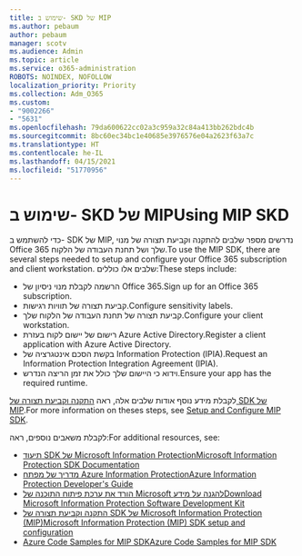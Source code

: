 ```yaml
---
title: שימוש ב- SKD של MIP
ms.author: pebaum
author: pebaum
manager: scotv
ms.audience: Admin
ms.topic: article
ms.service: o365-administration
ROBOTS: NOINDEX, NOFOLLOW
localization_priority: Priority
ms.collection: Adm_O365
ms.custom:
- "9002266"
- "5631"
ms.openlocfilehash: 79da600622cc02a3c959a32c84a413bb262bdc4b
ms.sourcegitcommit: 8bc60ec34bc1e40685e3976576e04a2623f63a7c
ms.translationtype: HT
ms.contentlocale: he-IL
ms.lasthandoff: 04/15/2021
ms.locfileid: "51770956"
---
```

# <a name="using-mip-skd"></a><span data-ttu-id="4c180-102">שימוש ב- SKD של MIP</span><span class="sxs-lookup"><span data-stu-id="4c180-102">Using MIP SKD</span></span>

<span data-ttu-id="4c180-103">כדי להשתמש ב- SDK של MIP, נדרשים מספר שלבים להתקנה וקביעת תצורה של מנוי Office 365 שלך ושל תחנת העבודה של הלקוח.</span><span class="sxs-lookup"><span data-stu-id="4c180-103">To use the MIP SDK, there are several steps needed to setup and configure your Office 365 subscription and client workstation.</span></span> <span data-ttu-id="4c180-104">שלבים אלו כוללים:</span><span class="sxs-lookup"><span data-stu-id="4c180-104">These steps include:</span></span>

- <span data-ttu-id="4c180-105">הרשמה לקבלת מנוי ניסיון של Office 365.</span><span class="sxs-lookup"><span data-stu-id="4c180-105">Sign up for an Office 365 subscription.</span></span>
- <span data-ttu-id="4c180-106">קביעת תצורה של תוויות רגישות.</span><span class="sxs-lookup"><span data-stu-id="4c180-106">Configure sensitivity labels.</span></span>
- <span data-ttu-id="4c180-107">קביעת תצורה של תחנת העבודה של הלקוח שלך.</span><span class="sxs-lookup"><span data-stu-id="4c180-107">Configure your client workstation.</span></span>
- <span data-ttu-id="4c180-108">רישום של יישום לקוח בעזרת Azure Active Directory.</span><span class="sxs-lookup"><span data-stu-id="4c180-108">Register a client application with Azure Active Directory.</span></span>
- <span data-ttu-id="4c180-109">בקשת הסכם אינטגרציה של Information Protection (‏IPIA).</span><span class="sxs-lookup"><span data-stu-id="4c180-109">Request an Information Protection Integration Agreement (IPIA).</span></span>
- <span data-ttu-id="4c180-110">וידוא כי היישום שלך כולל את זמן הריצה הנדרש.</span><span class="sxs-lookup"><span data-stu-id="4c180-110">Ensure your app has the required runtime.</span></span>

<span data-ttu-id="4c180-111">לקבלת מידע נוסף אודות שלבים אלה, ראה [התקנה וקביעת תצורה של SDK של MIP](https://docs.microsoft.com/information-protection/develop/setup-configure-mip).</span><span class="sxs-lookup"><span data-stu-id="4c180-111">For more information on theses steps, see [Setup and Configure MIP SDK](https://docs.microsoft.com/information-protection/develop/setup-configure-mip).</span></span>

<span data-ttu-id="4c180-112">לקבלת משאבים נוספים, ראה:</span><span class="sxs-lookup"><span data-stu-id="4c180-112">For additional resources, see:</span></span>

- [<span data-ttu-id="4c180-113">תיעוד SDK של Microsoft Information Protection</span><span class="sxs-lookup"><span data-stu-id="4c180-113">Microsoft Information Protection SDK Documentation</span></span>](https://docs.microsoft.com/information-protection/develop/)
- [<span data-ttu-id="4c180-114">מדריך של מפתח Azure Information Protection</span><span class="sxs-lookup"><span data-stu-id="4c180-114">Azure Information Protection Developer's Guide</span></span>](https://docs.microsoft.com/azure/information-protection/develop/developers-guide)
- [<span data-ttu-id="4c180-115">הורד את ערכת פיתוח התוכנה של Microsoft להגנה על מידע</span><span class="sxs-lookup"><span data-stu-id="4c180-115">Download Microsoft Information Protection Software Development Kit</span></span>](https://www.microsoft.com/download/details.aspx?id=57392)
- [<span data-ttu-id="4c180-116">התקנה וקביעת תצורה של SDK של Microsoft Information Protection‏ (MIP)</span><span class="sxs-lookup"><span data-stu-id="4c180-116">Microsoft Information Protection (MIP) SDK setup and configuration</span></span>](https://docs.microsoft.com/information-protection/develop/setup-configure-mip)
- [<span data-ttu-id="4c180-117">Azure Code Samples for MIP SDK</span><span class="sxs-lookup"><span data-stu-id="4c180-117">Azure Code Samples for MIP SDK</span></span>](https://azure.microsoft.com/resources/samples/?sort=0&term=mipsdk)
